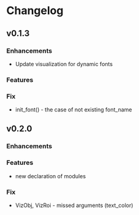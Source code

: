 # Changelog

<!--next-version-placeholder-->

## v0.1.3

### Enhancements
- Update visualization for dynamic fonts  

### Features

### Fix
- init_font() - the case of not existing font_name


## v0.2.0

### Enhancements
### Features
- new declaration of modules 
### Fix
- VizObj, VizRoi - missed arguments (text_color)
